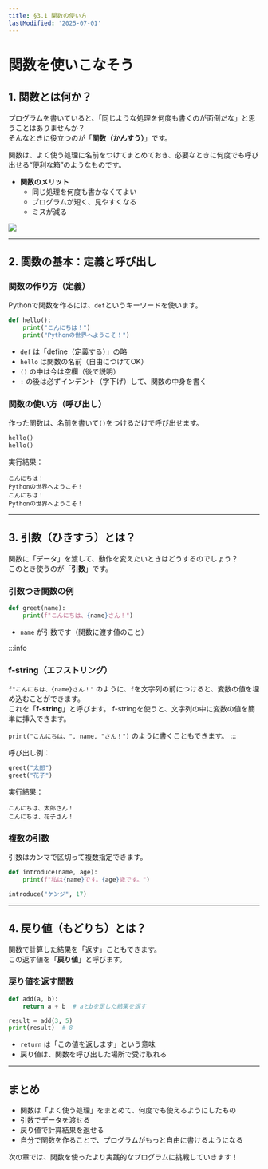 ```yaml
---
title: §3.1 関数の使い方
lastModified: '2025-07-01'
---
```


# 関数を使いこなそう

## 1. 関数とは何か？

プログラムを書いていると、「同じような処理を何度も書くのが面倒だな」と思うことはありませんか？  
そんなときに役立つのが「**関数（かんすう）**」です。

関数は、よく使う処理に名前をつけてまとめておき、必要なときに何度でも呼び出せる“便利な箱”のようなものです。

- **関数のメリット**
    - 同じ処理を何度も書かなくてよい
    - プログラムが短く、見やすくなる
    - ミスが減る

![](/books/python_tutorial/img/3-1/1.png)

---

## 2. 関数の基本：定義と呼び出し

### 関数の作り方（定義）

Pythonで関数を作るには、`def`というキーワードを使います。

```python
def hello():
    print("こんにちは！")
    print("Pythonの世界へようこそ！")
```

- `def` は「define（定義する）」の略
- `hello` は関数の名前（自由につけてOK）
- `()` の中は今は空欄（後で説明）
- `:` の後は必ずインデント（字下げ）して、関数の中身を書く

### 関数の使い方（呼び出し）

作った関数は、名前を書いて`()`をつけるだけで呼び出せます。

```python
hello()
hello()
```

実行結果：

```
こんにちは！
Pythonの世界へようこそ！
こんにちは！
Pythonの世界へようこそ！
```

---

## 3. 引数（ひきすう）とは？

関数に「データ」を渡して、動作を変えたいときはどうするのでしょう？  
このとき使うのが「**引数**」です。

### 引数つき関数の例

```python
def greet(name):
    print(f"こんにちは、{name}さん！")
```

- `name` が引数です（関数に渡す値のこと）

:::info

### f-string（エフストリング）

`f"こんにちは、{name}さん！"` のように、`f`を文字列の前につけると、変数の値を埋め込むことができます。  
これを「**f-string**」と呼びます。
f-stringを使うと、文字列の中に変数の値を簡単に挿入できます。

`print("こんにちは、", name, "さん！")` のように書くこともできます。
:::

呼び出し例：

```python
greet("太郎")
greet("花子")
```

実行結果：

```
こんにちは、太郎さん！
こんにちは、花子さん！
```

### 複数の引数

引数はカンマで区切って複数指定できます。

```python
def introduce(name, age):
    print(f"私は{name}です。{age}歳です。")

introduce("ケンジ", 17)
```

---

## 4. 戻り値（もどりち）とは？

関数で計算した結果を「返す」こともできます。  
この返す値を「**戻り値**」と呼びます。

### 戻り値を返す関数

```python
def add(a, b):
    return a + b  # aとbを足した結果を返す

result = add(3, 5)
print(result)  # 8
```

- `return` は「この値を返します」という意味
- 戻り値は、関数を呼び出した場所で受け取れる

---

## まとめ

- 関数は「よく使う処理」をまとめて、何度でも使えるようにしたもの
- 引数でデータを渡せる
- 戻り値で計算結果を返せる
- 自分で関数を作ることで、プログラムがもっと自由に書けるようになる

次の章では、関数を使ったより実践的なプログラムに挑戦していきます！
